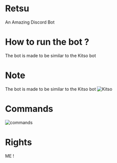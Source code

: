 # Retsu
An Amazing Discord Bot 


# How to run the bot ?
The bot is made to be similar to the Kitso bot


# Note
The bot is made to be similar to the Kitso bot
![Kitso](https://cdn.discordapp.com/attachments/572491303011614720/590263075592994864/ezgif-4-75ee3c69b861.png)


# Commands 
![commands](https://cdn.discordapp.com/attachments/572491303011614720/590262162187091994/Screenshot_1.png)


# Rights
ME !
